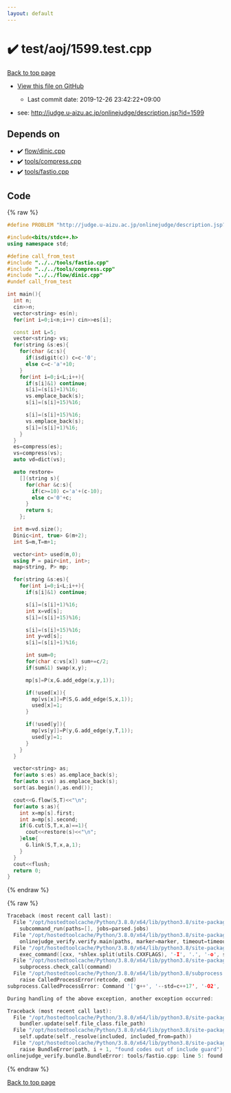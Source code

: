 ```yaml
---
layout: default
---
```


<!-- mathjax config similar to math.stackexchange -->
<script type="text/javascript" async
  src="https://cdnjs.cloudflare.com/ajax/libs/mathjax/2.7.5/MathJax.js?config=TeX-MML-AM_CHTML">
</script>
<script type="text/x-mathjax-config">
  MathJax.Hub.Config({
    TeX: { equationNumbers: { autoNumber: "AMS" }},
    tex2jax: {
      inlineMath: [ ['$','$'] ],
      processEscapes: true
    },
    "HTML-CSS": { matchFontHeight: false },
    displayAlign: "left",
    displayIndent: "2em"
  });
</script>

<script type="text/javascript" src="https://cdnjs.cloudflare.com/ajax/libs/jquery/3.4.1/jquery.min.js"></script>
<script src="https://cdn.jsdelivr.net/npm/jquery-balloon-js@1.1.2/jquery.balloon.min.js" integrity="sha256-ZEYs9VrgAeNuPvs15E39OsyOJaIkXEEt10fzxJ20+2I=" crossorigin="anonymous"></script>
<script type="text/javascript" src="../../../assets/js/copy-button.js"></script>
<link rel="stylesheet" href="../../../assets/css/copy-button.css" />


# :heavy_check_mark: test/aoj/1599.test.cpp

<a href="../../../index.html">Back to top page</a>

* <a href="{{ site.github.repository_url }}/blob/master/test/aoj/1599.test.cpp">View this file on GitHub</a>
    - Last commit date: 2019-12-26 23:42:22+09:00


* see: <a href="http://judge.u-aizu.ac.jp/onlinejudge/description.jsp?id=1599">http://judge.u-aizu.ac.jp/onlinejudge/description.jsp?id=1599</a>


## Depends on

* :heavy_check_mark: <a href="../../../library/flow/dinic.cpp.html">flow/dinic.cpp</a>
* :heavy_check_mark: <a href="../../../library/tools/compress.cpp.html">tools/compress.cpp</a>
* :heavy_check_mark: <a href="../../../library/tools/fastio.cpp.html">tools/fastio.cpp</a>


## Code

<a id="unbundled"></a>
{% raw %}
```cpp
#define PROBLEM "http://judge.u-aizu.ac.jp/onlinejudge/description.jsp?id=1599"

#include<bits/stdc++.h>
using namespace std;

#define call_from_test
#include "../../tools/fastio.cpp"
#include "../../tools/compress.cpp"
#include "../../flow/dinic.cpp"
#undef call_from_test

int main(){
  int n;
  cin>>n;
  vector<string> es(n);
  for(int i=0;i<n;i++) cin>>es[i];

  const int L=5;
  vector<string> vs;
  for(string &s:es){
    for(char &c:s){
      if(isdigit(c)) c=c-'0';
      else c=c-'a'+10;
    }
    for(int i=0;i<L;i++){
      if(s[i]&1) continue;
      s[i]=(s[i]+1)%16;
      vs.emplace_back(s);
      s[i]=(s[i]+15)%16;

      s[i]=(s[i]+15)%16;
      vs.emplace_back(s);
      s[i]=(s[i]+1)%16;
    }
  }
  es=compress(es);
  vs=compress(vs);
  auto vd=dict(vs);

  auto restore=
    [](string s){
      for(char &c:s){
        if(c>=10) c='a'+(c-10);
        else c='0'+c;
      }
      return s;
    };

  int m=vd.size();
  Dinic<int, true> G(m+2);
  int S=m,T=m+1;

  vector<int> used(m,0);
  using P = pair<int, int>;
  map<string, P> mp;

  for(string &s:es){
    for(int i=0;i<L;i++){
      if(s[i]&1) continue;

      s[i]=(s[i]+1)%16;
      int x=vd[s];
      s[i]=(s[i]+15)%16;

      s[i]=(s[i]+15)%16;
      int y=vd[s];
      s[i]=(s[i]+1)%16;

      int sum=0;
      for(char c:vs[x]) sum+=c/2;
      if(sum&1) swap(x,y);

      mp[s]=P(x,G.add_edge(x,y,1));

      if(!used[x]){
        mp[vs[x]]=P(S,G.add_edge(S,x,1));
        used[x]=1;
      }

      if(!used[y]){
        mp[vs[y]]=P(y,G.add_edge(y,T,1));
        used[y]=1;
      }
    }
  }

  vector<string> as;
  for(auto s:es) as.emplace_back(s);
  for(auto s:vs) as.emplace_back(s);
  sort(as.begin(),as.end());

  cout<<G.flow(S,T)<<"\n";
  for(auto s:as){
    int x=mp[s].first;
    int a=mp[s].second;
    if(G.cut(S,T,x,a)==1){
      cout<<restore(s)<<"\n";
    }else{
      G.link(S,T,x,a,1);
    }
  }
  cout<<flush;
  return 0;
}

```
{% endraw %}

<a id="bundled"></a>
{% raw %}
```cpp
Traceback (most recent call last):
  File "/opt/hostedtoolcache/Python/3.8.0/x64/lib/python3.8/site-packages/onlinejudge_verify/main.py", line 173, in main
    subcommand_run(paths=[], jobs=parsed.jobs)
  File "/opt/hostedtoolcache/Python/3.8.0/x64/lib/python3.8/site-packages/onlinejudge_verify/main.py", line 66, in subcommand_run
    onlinejudge_verify.verify.main(paths, marker=marker, timeout=timeout, jobs=jobs)
  File "/opt/hostedtoolcache/Python/3.8.0/x64/lib/python3.8/site-packages/onlinejudge_verify/verify.py", line 98, in main
    exec_command([cxx, *shlex.split(utils.CXXFLAGS), '-I', '.', '-o', shlex.quote(str(directory / 'a.out')), shlex.quote(str(path))])
  File "/opt/hostedtoolcache/Python/3.8.0/x64/lib/python3.8/site-packages/onlinejudge_verify/verify.py", line 26, in exec_command
    subprocess.check_call(command)
  File "/opt/hostedtoolcache/Python/3.8.0/x64/lib/python3.8/subprocess.py", line 364, in check_call
    raise CalledProcessError(retcode, cmd)
subprocess.CalledProcessError: Command '['g++', '--std=c++17', '-O2', '-Wall', '-g', '-I', '.', '-o', '.verify-helper/cache/988b27744f33205dfbbff10b1fb99080/a.out', 'test/aoj/3120.test.cpp']' returned non-zero exit status 1.

During handling of the above exception, another exception occurred:

Traceback (most recent call last):
  File "/opt/hostedtoolcache/Python/3.8.0/x64/lib/python3.8/site-packages/onlinejudge_verify/docs.py", line 340, in write_contents
    bundler.update(self.file_class.file_path)
  File "/opt/hostedtoolcache/Python/3.8.0/x64/lib/python3.8/site-packages/onlinejudge_verify/bundle.py", line 154, in update
    self.update(self._resolve(included, included_from=path))
  File "/opt/hostedtoolcache/Python/3.8.0/x64/lib/python3.8/site-packages/onlinejudge_verify/bundle.py", line 123, in update
    raise BundleError(path, i + 1, "found codes out of include guard")
onlinejudge_verify.bundle.BundleError: tools/fastio.cpp: line 5: found codes out of include guard

```
{% endraw %}

<a href="../../../index.html">Back to top page</a>

